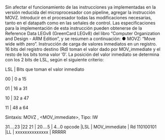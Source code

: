 Sin afectar el funcionamiento de las instrucciones ya implementadas en la versión reducida
del microprocesador con pipeline, agregar la instrucción MOVZ. Introducir en el procesador
todas las modificaciones necesarias, tanto en el datapath como en las señales de control.
Las especificaciones para la implementación de esta instrucción pueden obtenerse de la
Reference Data LEGv8 (GreenCard LEGv8) del libro “Computer Organization and Design -
ARM Edition”, y se resumen a continuación:
● MOVZ: “Move wide with zero”. Instrucción de carga de valores inmediatos en un
registro. 16 bits del registro destino (Rd) toman el valor dado por MOV_immediate y
el resto de los bits toma valor ‘0’. La posición del valor inmediato se determina con
los 2 bits de LSL, según el siguiente criterio:


LSL | Bits que toman el valor inmediato

00  | 0 a 15

01  | 16 a 31

10  | 32 a 47

11  | 48 a 64


Sintaxis: MOVZ <Rd>, <MOV_immediate>, <LSL> Tipo: IW


31....23 	|22 21	| 20....5	   | 4...0
opcode 		|LSL	| MOV_immediate    | Rd
110100101	|LL	| xxxxxxxxxxxxxx   | RRRRR

